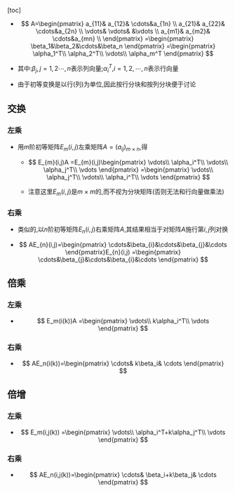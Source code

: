 [toc]



- $$
  A=\begin{pmatrix}
     a_{11}&  a_{12}&  \cdots&a_{1n} \\
      a_{21}&  a_{22}&  \cdots&a_{2n} \\
      \vdots&  \vdots&  &\vdots \\
      a_{m1}&  a_{m2}&  \cdots&a_{mn} \\
  \end{pmatrix}
  =\begin{pmatrix}
  \beta_1&\beta_2&\cdots&\beta_n
  \end{pmatrix}
  =\begin{pmatrix}
  \alpha_1^T\\
  \alpha_2^T\\
  \vdots\\
  \alpha_m^T
  \end{pmatrix}
  $$

- 其中:$\beta_{j},j=1,2\cdots,n$表示列向量;$\alpha_i^T$,$i=1,2,\cdots,n$表示行向量

- 由于初等变换是以行(列)为单位,因此按行分块和按列分块便于讨论

## 交换

### 左乘

- 用$m$阶初等矩阵$E_{m}(i,j)$左乘矩阵$A=(a_{ij})_{m\times{n}}$,得

  

  - $$
    E_{m}(i,j)A
    =E_{m}(i,j)\begin{pmatrix}
    \vdots\\
    \alpha_i^T\\
    \vdots\\
    \alpha_j^T\\
    \vdots
    \end{pmatrix}
    =\begin{pmatrix}
    \vdots\\
    \alpha_j^T\\
    \vdots\\
    \alpha_i^T\\
    \vdots
    \end{pmatrix}
    $$

  - 注意这里$E_{m}(i,j)$是$m\times{m}$的,而不视为分块矩阵(否则无法和行向量做乘法)

### 右乘

- 类似的,以$n$阶初等矩阵$E_{n}(i,j)$右乘矩阵$A$,其结果相当于对矩阵$A$施行第$i,j$列对换

- $$
  AE_{n}(i,j)=\begin{pmatrix}
  \cdots&\beta_{i}&\cdots&\beta_{j}&\cdots
  \end{pmatrix}E_{n}(i,j)
  =\begin{pmatrix}
  \cdots&\beta_{j}&\cdots&\beta_{i}&\cdots
  \end{pmatrix}
  $$

  

## 倍乘

### 左乘

- $$
  E_m(i(k))A
  =\begin{pmatrix}
      \vdots\\
      k\alpha_i^T\\
      \vdots
  \end{pmatrix}
  $$

  

### 右乘

- $$
  AE_n(i(k))=\begin{pmatrix}
  \cdots&
  k\beta_i&
  \cdots
  \end{pmatrix}
  $$

## 倍增

### 左乘

- $$
  E_m(i,j(k))
  =\begin{pmatrix}
      \vdots\\
      \alpha_i^T+k\alpha_j^T\\
      \vdots
  \end{pmatrix}
  $$

  

### 右乘

- $$
  AE_n(i,j(k))=\begin{pmatrix}
  \cdots&
  \beta_i+k\beta_j&
  \cdots
  \end{pmatrix}
  $$

  

